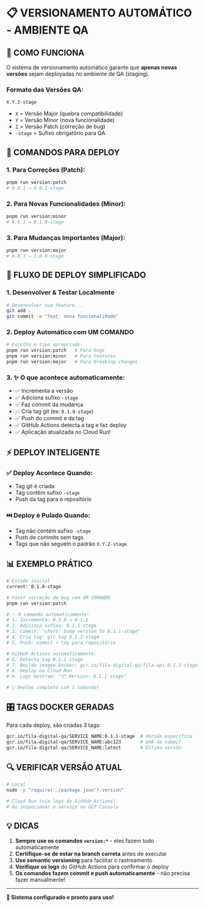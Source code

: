 # 📋 **VERSIONAMENTO AUTOMÁTICO - AMBIENTE QA**

## 🎯 **COMO FUNCIONA**

O sistema de versionamento automático garante que **apenas novas versões** sejam deployadas no ambiente de QA (staging).

### **Formato das Versões QA:**
```
X.Y.Z-stage
```
- `X` = Versão Major (quebra compatibilidade)
- `Y` = Versão Minor (nova funcionalidade)  
- `Z` = Versão Patch (correção de bug)
- `-stage` = Sufixo obrigatório para QA

## 🚀 **COMANDOS PARA DEPLOY**

### **1. Para Correções (Patch):**
```bash
pnpm run version:patch
# 0.0.1 → 0.0.2-stage
```

### **2. Para Novas Funcionalidades (Minor):**
```bash
pnpm run version:minor  
# 0.0.1 → 0.1.0-stage
```

### **3. Para Mudanças Importantes (Major):**
```bash
pnpm run version:major
# 0.0.1 → 1.0.0-stage
```

## 🔄 **FLUXO DE DEPLOY SIMPLIFICADO**

### **1. Desenvolver & Testar Localmente**
```bash
# Desenvolver sua feature...
git add .
git commit -m "feat: nova funcionalidade"
```

### **2. Deploy Automático com UM COMANDO**
```bash
# Escolha o tipo apropriado:
pnpm run version:patch   # Para bugs
pnpm run version:minor   # Para features  
pnpm run version:major   # Para breaking changes
```

### **3. ✨ O que acontece automaticamente:**
- ✅ Incrementa a versão
- ✅ Adiciona sufixo `-stage`
- ✅ Faz commit da mudança
- ✅ Cria tag git (ex: `0.1.0-stage`)
- ✅ Push do commit e da tag
- ✅ GitHub Actions detecta a tag e faz deploy
- ✅ Aplicação atualizada no Cloud Run!

## ⚡ **DEPLOY INTELIGENTE**

### **✅ Deploy Acontece Quando:**
- Tag git é criada
- Tag contém sufixo `-stage`
- Push da tag para o repositório

### **⏭️ Deploy é Pulado Quando:**
- Tag não contém sufixo `-stage`
- Push de commits sem tags
- Tags que não seguem o padrão `X.Y.Z-stage`

## 📊 **EXEMPLO PRÁTICO**

```bash
# Estado inicial
current: 0.1.0-stage

# Fazer correção de bug com UM COMANDO
pnpm run version:patch

# ✨ O comando automaticamente:
# 1. Incrementa: 0.1.0 → 0.1.1
# 2. Adiciona sufixo: 0.1.1-stage  
# 3. Commit: "chore: bump version to 0.1.1-stage"
# 4. Cria tag: git tag 0.1.1-stage
# 5. Push: commit + tag para repositório

# GitHub Actions automaticamente:
# 6. Detecta tag 0.1.1-stage
# 7. Builda imagem Docker: gcr.io/fila-digital-qa/fila-api:0.1.1-stage
# 8. Deploy no Cloud Run
# 9. Logs mostram: "📦 Version: 0.1.1-stage"

# 🎉 Deploy completo com 1 comando!
```

## 🎛️ **TAGS DOCKER GERADAS**

Para cada deploy, são criadas 3 tags:
```bash
gcr.io/fila-digital-qa/SERVICE_NAME:0.1.1-stage  # Versão específica
gcr.io/fila-digital-qa/SERVICE_NAME:abc123       # SHA do commit
gcr.io/fila-digital-qa/SERVICE_NAME:latest       # Última versão
```

## 🔍 **VERIFICAR VERSÃO ATUAL**

```bash
# Local
node -p "require('./package.json').version"

# Cloud Run (via logs do GitHub Actions)
# Ou inspecionar o serviço no GCP Console
```

## 💡 **DICAS**

1. **Sempre use os comandos `version:*`** - eles fazem tudo automaticamente
2. **Certifique-se de estar na branch correta** antes de executar
3. **Use semantic versioning** para facilitar o rastreamento
4. **Verifique os logs** do GitHub Actions para confirmar o deploy
5. **Os comandos fazem commit e push automaticamente** - não precisa fazer manualmente!

---

**🎉 Sistema configurado e pronto para uso!**
